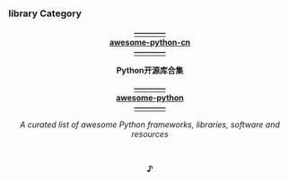### library Category
  
  <p align="center"><a href="https://github.com/jobbole/awesome-python-cn">
                                                       <b>————<br>awesome-python-cn<br>————</b>
  </a></p>
  <p align="center">                                          <b>Python开源库合集</b></p>
  <p align="center"><a href="https://github.com/vinta/awesome-python">
                                                         <b>————<br>awesome-python<br>————</b>
  </a></p>
  <p align="center">                       <i>A curated list of awesome Python frameworks, libraries, software and resources</i></p>
  <br><p align="center"><b>♪</b></p><br>
   
